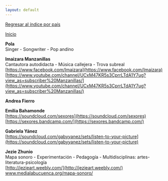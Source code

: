 ```yaml
---
layout: default
---
```


[Regresar al índice por país](./basededatos.html)  

[Inicio](./)  



__Pola__  
Singer - Songwriter - Pop andino  

__Imaizara Manzanillas__  
Cantautora autodidacta - Música callejera - Trova subreal  
[https://www.facebook.com/Imaizara](https://www.facebook.com/Imaizara)  
[https://www.youtube.com/channel/UCxM47KR5s3CprrLTdA1Y7ug?view_as=subscriber%20Manzanillas/](https://www.youtube.com/channel/UCxM47KR5s3CprrLTdA1Y7ug?view_as=subscriber%20Manzanillas/)  

__Andrea Fierro__  

__Emilia Bahamonde__  
[https://soundcloud.com/sexores](https://soundcloud.com/sexores)  
[https://sexores.bandcamp.com/](https://sexores.bandcamp.com/)  

__Gabriela Yánez__  
[https://soundcloud.com/gabyyanez/sets/listen-to-your-picture](https://soundcloud.com/gabyyanez/sets/listen-to-your-picture)  

__Jezie Zhunio__  
Mapa sonoro - Experimentación - Pedagogía - Multidisciplinas: artes-literatura-psicología  
[http://jezieart.weebly.com/](http://jezieart.weebly.com/)  
www.medialabucuenca.org/mapa-sonoro/  
